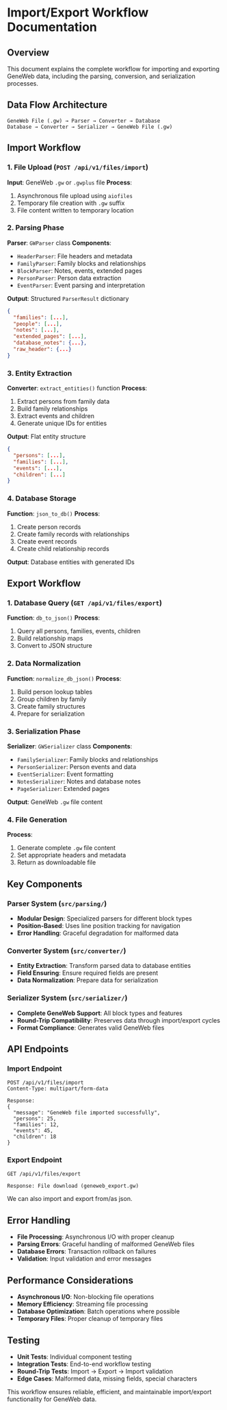 # Import/Export Workflow Documentation

## Overview

This document explains the complete workflow for importing and exporting GeneWeb data, including the parsing, conversion, and serialization processes.

## Data Flow Architecture

```
GeneWeb File (.gw) → Parser → Converter → Database
Database → Converter → Serializer → GeneWeb File (.gw)
```

## Import Workflow

### 1. File Upload (`POST /api/v1/files/import`)

**Input**: GeneWeb `.gw` or `.gwplus` file
**Process**:
1. Asynchronous file upload using `aiofiles`
2. Temporary file creation with `.gw` suffix
3. File content written to temporary location

### 2. Parsing Phase

**Parser**: `GWParser` class
**Components**:
- `HeaderParser`: File headers and metadata
- `FamilyParser`: Family blocks and relationships  
- `BlockParser`: Notes, events, extended pages
- `PersonParser`: Person data extraction
- `EventParser`: Event parsing and interpretation

**Output**: Structured `ParserResult` dictionary
```json
{
  "families": [...],
  "people": [...], 
  "notes": [...],
  "extended_pages": [...],
  "database_notes": {...},
  "raw_header": {...}
}
```

### 3. Entity Extraction

**Converter**: `extract_entities()` function
**Process**:
1. Extract persons from family data
2. Build family relationships
3. Extract events and children
4. Generate unique IDs for entities

**Output**: Flat entity structure
```json
{
  "persons": [...],
  "families": [...],
  "events": [...],
  "children": [...]
}
```

### 4. Database Storage

**Function**: `json_to_db()`
**Process**:
1. Create person records
2. Create family records with relationships
3. Create event records
4. Create child relationship records

**Output**: Database entities with generated IDs

## Export Workflow

### 1. Database Query (`GET /api/v1/files/export`)

**Function**: `db_to_json()`
**Process**:
1. Query all persons, families, events, children
2. Build relationship maps
3. Convert to JSON structure

### 2. Data Normalization

**Function**: `normalize_db_json()`
**Process**:
1. Build person lookup tables
2. Group children by family
3. Create family structures
4. Prepare for serialization

### 3. Serialization Phase

**Serializer**: `GWSerializer` class
**Components**:
- `FamilySerializer`: Family blocks and relationships
- `PersonSerializer`: Person events and data
- `EventSerializer`: Event formatting
- `NotesSerializer`: Notes and database notes
- `PageSerializer`: Extended pages

**Output**: GeneWeb `.gw` file content

### 4. File Generation

**Process**:
1. Generate complete `.gw` file content
2. Set appropriate headers and metadata
3. Return as downloadable file

## Key Components

### Parser System (`src/parsing/`)
- **Modular Design**: Specialized parsers for different block types
- **Position-Based**: Uses line position tracking for navigation
- **Error Handling**: Graceful degradation for malformed data

### Converter System (`src/converter/`)
- **Entity Extraction**: Transform parsed data to database entities
- **Field Ensuring**: Ensure required fields are present
- **Data Normalization**: Prepare data for serialization

### Serializer System (`src/serializer/`)
- **Complete GeneWeb Support**: All block types and features
- **Round-Trip Compatibility**: Preserves data through import/export cycles
- **Format Compliance**: Generates valid GeneWeb files

## API Endpoints

### Import Endpoint
```http
POST /api/v1/files/import
Content-Type: multipart/form-data

Response:
{
  "message": "GeneWeb file imported successfully",
  "persons": 25,
  "families": 12, 
  "events": 45,
  "children": 18
}
```

### Export Endpoint
```http
GET /api/v1/files/export

Response: File download (geneweb_export.gw)
```

We can also import and export from/as json.

## Error Handling

- **File Processing**: Asynchronous I/O with proper cleanup
- **Parsing Errors**: Graceful handling of malformed GeneWeb files
- **Database Errors**: Transaction rollback on failures
- **Validation**: Input validation and error messages

## Performance Considerations

- **Asynchronous I/O**: Non-blocking file operations
- **Memory Efficiency**: Streaming file processing
- **Database Optimization**: Batch operations where possible
- **Temporary Files**: Proper cleanup of temporary files

## Testing

- **Unit Tests**: Individual component testing
- **Integration Tests**: End-to-end workflow testing
- **Round-Trip Tests**: Import → Export → Import validation
- **Edge Cases**: Malformed data, missing fields, special characters

This workflow ensures reliable, efficient, and maintainable import/export functionality for GeneWeb data.
